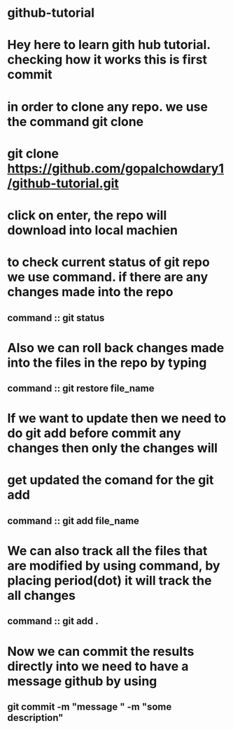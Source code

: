 # github-tutorial

# Hey here to learn gith hub tutorial. checking how it works this is first commit

# in order to clone any repo. we use the command git clone 

# git clone https://github.com/gopalchowdary1/github-tutorial.git  

# click on enter, the repo will download into local machien 

# to check current status of git repo we use command. if there are any changes made into the repo


## command :: git status


# Also we can roll back changes made into the files in the  repo by typing

## command :: git restore file_name 

# If we want to update then we need to do git add before commit any changes then only the changes will 
# get updated the comand for the git add 

## command :: git add file_name
 
# We can also track all the files that are modified by using command, by placing period(dot) it will track the all changes 

## command :: git add . 


# Now we can commit the results directly into  we need to have a message  github by using 

## git commit -m "message " -m "some description" 
